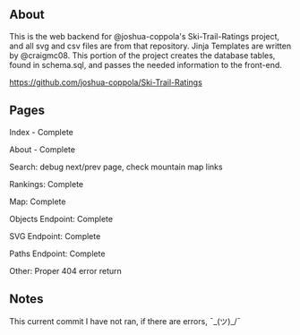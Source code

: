 About
----------
This is the web backend for @joshua-coppola's Ski-Trail-Ratings project, and all svg and csv files are from that repository. Jinja Templates are written by @craigmc08. This portion of the project creates the database tables, found in schema.sql, and passes the needed information to the front-end.

https://github.com/joshua-coppola/Ski-Trail-Ratings


Pages
----------
Index - Complete

About - Complete

Search: debug next/prev page, check mountain map links

Rankings: Complete

Map: Complete

Objects Endpoint: Complete

SVG Endpoint: Complete

Paths Endpoint: Complete

Other: Proper 404 error return


Notes
----------
This current commit I have not ran, if there are errors, ¯\_(ツ)_/¯
